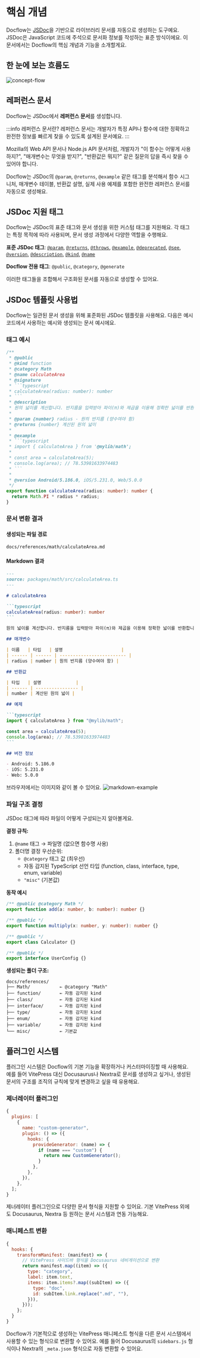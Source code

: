 # 핵심 개념

Docflow는 [JSDoc](https://jsdoc.app/)을 기반으로 라이브러리 문서를 자동으로 생성하는 도구예요. JSDoc은 JavaScript 코드에 주석으로 문서화 정보를 작성하는 표준 방식이에요. 이 문서에서는 Docflow의 핵심 개념과 기능을 소개할게요.

## 한 눈에 보는 흐름도

![concept-flow](/public/images/ko/core-concept/concept-flow.png)

## 레퍼런스 문서

Docflow는 JSDoc에서 **레퍼런스 문서**를 생성합니다.

:::info 레퍼런스 문서란?
레퍼런스 문서는 개발자가 특정 API나 함수에 대한 정확하고 완전한 정보를 빠르게 찾을 수 있도록 설계된 문서예요.
:::

Mozilla의 Web API 문서나 Node.js API 문서처럼, 개발자가 "이 함수는 어떻게 사용하지?", "매개변수는 무엇을 받지?", "반환값은 뭐지?" 같은 질문의 답을 즉시 찾을 수 있어야 합니다.

Docflow는 JSDoc의 `@param`, `@returns`, `@example` 같은 태그를 분석해서 함수 시그니처, 매개변수 테이블, 반환값 설명, 실제 사용 예제를 포함한 완전한 레퍼런스 문서를 자동으로 생성해요.

## JSDoc 지원 태그

Docflow는 JSDoc의 표준 태그와 문서 생성을 위한 커스텀 태그를 지원해요. 각 태그는 특정 목적에 따라 사용되며, 문서 생성 과정에서 다양한 역할을 수행해요.

**표준 JSDoc 태그**: [`@param`](https://jsdoc.app/tags-param.html), [`@returns`](https://jsdoc.app/tags-returns.html), [`@throws`](https://jsdoc.app/tags-throws.html), [`@example`](https://jsdoc.app/tags-example.html), [`@deprecated`](https://jsdoc.app/tags-deprecated.html), [`@see`](https://jsdoc.app/tags-see.html), [`@version`](https://jsdoc.app/tags-version.html), [`@description`](https://jsdoc.app/tags-description.html), [`@kind`](https://jsdoc.app/tags-kind.html), [`@name`](https://jsdoc.app/tags-name.html)

**Docflow 전용 태그**: `@public`, `@category`, `@generate`

이러한 태그들을 조합해서 구조화된 문서를 자동으로 생성할 수 있어요.

## JSDoc 템플릿 사용법

Docflow는 일관된 문서 생성을 위해 표준화된 JSDoc 템플릿을 사용해요. 다음은 예시 코드에서 사용하는 예시와 생성되는 문서 예시에요.

### 태그 예시

````typescript
/**
 * @public
 * @kind function
 * @category Math
 * @name calculateArea
 * @signature
 * ```typescript
 * calculateArea(radius: number): number
 * ```
 * @description
 * 원의 넓이를 계산합니다. 반지름을 입력받아 파이(π)와 제곱을 이용해 정확한 넓이를 반환합니다.
 *
 * @param {number} radius - 원의 반지름 (양수여야 함)
 * @returns {number} 계산된 원의 넓이
 *
 * @example
 * ```typescript
 * import { calculateArea } from '@mylib/math';
 *
 * const area = calculateArea(5);
 * console.log(area); // 78.53981633974483
 * ```
 *
 * @version Android/5.186.0, iOS/5.231.0, Web/5.0.0
 */
export function calculateArea(radius: number): number {
  return Math.PI * radius * radius;
}
````

### 문서 변환 결과

#### **생성되는 파일 경로**

```
docs/references/math/calculateArea.md
```

#### **Markdown 결과**

````markdown
---
source: packages/math/src/calculateArea.ts
---

# calculateArea

```typescript
calculateArea(radius: number): number
```

원의 넓이를 계산합니다. 반지름을 입력받아 파이(π)와 제곱을 이용해 정확한 넓이를 반환합니다.

## 매개변수

| 이름   | 타입   | 설명                      |
| ------ | ------ | ------------------------- |
| radius | number | 원의 반지름 (양수여야 함) |

## 반환값

| 타입   | 설명             |
| ------ | ---------------- |
| number | 계산된 원의 넓이 |

## 예제

```typescript
import { calculateArea } from "@mylib/math";

const area = calculateArea(5);
console.log(area); // 78.53981633974483
```

## 버전 정보

- Android: 5.186.0
- iOS: 5.231.0
- Web: 5.0.0
````

브라우저에서는 이미지와 같이 볼 수 있어요.
![markdown-example](/public/images/ko/core-concept/markdown-example.png)

### 파일 구조 결정

JSDoc 태그에 따라 파일이 어떻게 구성되는지 알아볼게요.

**결정 규칙:**

1. `@name` 태그 → 파일명 (없으면 함수명 사용)
2. 폴더명 결정 우선순위:
   - `@category` 태그 값 (최우선)
   - 자동 감지된 TypeScript 선언 타입 (function, class, interface, type, enum, variable)
   - `"misc"` (기본값)

**동작 예시**

```typescript
/** @public @category Math */
export function add(a: number, b: number): number {}

/** @public */
export function multiply(x: number, y: number): number {}

/** @public */
export class Calculator {}

/** @public */
export interface UserConfig {}
```

**생성되는 폴더 구조:**

```
docs/references/
├── Math/           ← @category "Math"
├── function/       ← 자동 감지된 kind
├── class/          ← 자동 감지된 kind
├── interface/      ← 자동 감지된 kind
├── type/           ← 자동 감지된 kind
├── enum/           ← 자동 감지된 kind
├── variable/       ← 자동 감지된 kind
└── misc/           ← 기본값
```

## 플러그인 시스템

플러그인 시스템은 Docflow의 기본 기능을 확장하거나 커스터마이징할 때 사용해요. 예를 들어 VitePress 대신 Docusaurus나 Nextra로 문서를 생성하고 싶거나, 생성된 문서의 구조를 조직의 규칙에 맞게 변경하고 싶을 때 유용해요.

### 제너레이터 플러그인

```js
{
  plugins: [
    {
      name: "custom-generator",
      plugin: () => ({
        hooks: {
          provideGenerator: (name) => {
            if (name === "custom") {
              return new CustomGenerator();
            }
          },
        },
      }),
    },
  ];
}
```

제너레이터 플러그인으로 다양한 문서 형식을 지원할 수 있어요. 기본 VitePress 외에도 Docusaurus, Nextra 등 원하는 문서 시스템과 연동 가능해요.

### 매니페스트 변환

```js
{
  hooks: {
    transformManifest: (manifest) => {
      // VitePress 사이드바 형식을 Docusaurus 네비게이션으로 변환
      return manifest.map((item) => ({
        type: "category",
        label: item.text,
        items: item.items?.map((subItem) => ({
          type: "doc",
          id: subItem.link.replace(".md", ""),
        })),
      }));
    };
  }
}
```

Docflow가 기본적으로 생성하는 VitePress 매니페스트 형식을 다른 문서 시스템에서 사용할 수 있는 형식으로 변환할 수 있어요. 예를 들어 Docusaurus의 `sidebars.js` 형식이나 Nextra의 `_meta.json` 형식으로 자동 변환할 수 있어요.

